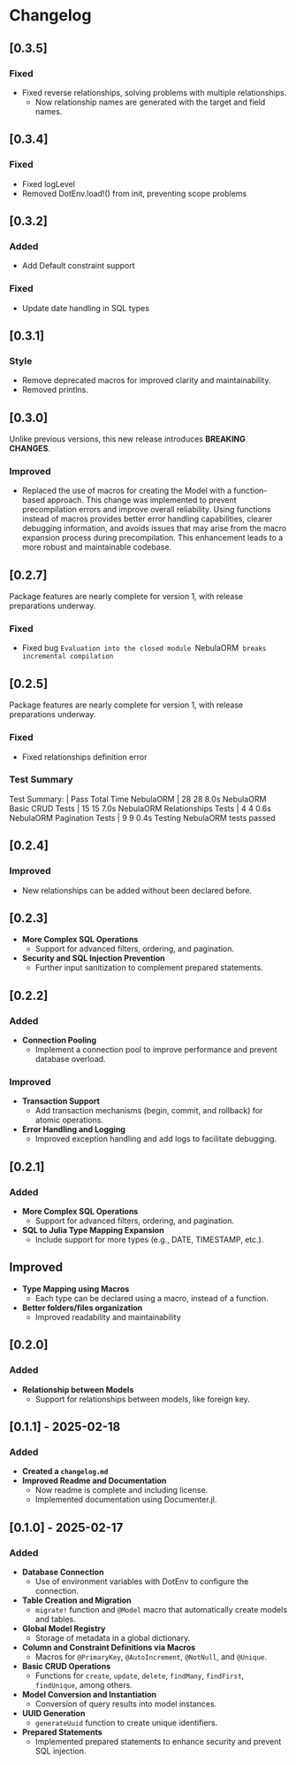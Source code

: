 # Changelog

## [0.3.5]
### Fixed
- Fixed reverse relationships, solving problems with multiple relationships.
  - Now relationship names are generated with the target and field names.

## [0.3.4]
### Fixed
- Fixed logLevel
- Removed DotEnv.load!() from init, preventing scope problems

## [0.3.2]
### Added
- Add Default constraint support

### Fixed
- Update date handling in SQL types

## [0.3.1]

### Style
- Remove deprecated macros for improved clarity and maintainability.
- Removed printlns.


## [0.3.0]
Unlike previous versions, this new release introduces **BREAKING CHANGES**.

### Improved
- Replaced the use of macros for creating the Model with a function-based approach. This change was implemented to prevent precompilation errors and improve overall reliability. Using functions instead of macros provides better error handling capabilities, clearer debugging information, and avoids issues that may arise from the macro expansion process during precompilation. This enhancement leads to a more robust and maintainable codebase.


## [0.2.7]
Package features are nearly complete for version 1, with release preparations underway.

### Fixed
- Fixed bug `Evaluation into the closed module `NebulaORM` breaks incremental compilation`

## [0.2.5]
Package features are nearly complete for version 1, with release preparations underway.

### Fixed
- Fixed relationships definition error

### Test Summary
Test Summary:                   | Pass  Total  Time
NebulaORM                       |   28     28  8.0s
  NebulaORM Basic CRUD Tests    |   15     15  7.0s
  NebulaORM Relationships Tests |    4      4  0.6s
  NebulaORM Pagination Tests    |    9      9  0.4s
     Testing NebulaORM tests passed 

## [0.2.4]
### Improved
- New relationships can be added without been declared before.

## [0.2.3]
- **More Complex SQL Operations**
  - Support for advanced filters, ordering, and pagination.
- **Security and SQL Injection Prevention**
  - Further input sanitization to complement prepared statements.

## [0.2.2]
### Added
- **Connection Pooling**
  - Implement a connection pool to improve performance and prevent database overload.
### Improved
- **Transaction Support**
  - Add transaction mechanisms (begin, commit, and rollback) for atomic operations.
- **Error Handling and Logging**
  - Improved exception handling and add logs to facilitate debugging.

## [0.2.1]
### Added
- **More Complex SQL Operations**
  - Support for advanced filters, ordering, and pagination.
- **SQL to Julia Type Mapping Expansion**
  - Include support for more types (e.g., DATE, TIMESTAMP, etc.).
## Improved
- **Type Mapping using Macros**
  - Each type can be declared using a macro, instead of a function.
- **Better folders/files organization**
  - Improved readability and maintainability

## [0.2.0]
### Added
- **Relationship between Models**
  - Support for relationships between models, like foreign key.

## [0.1.1] - 2025-02-18
### Added
- **Created a `changelog.md`**
- **Improved Readme and Documentation**
  - Now readme is complete and including license.
  - Implemented documentation using Documenter.jl.

## [0.1.0] - 2025-02-17
### Added
- **Database Connection**
  - Use of environment variables with DotEnv to configure the connection.
- **Table Creation and Migration**
  - `migrate!` function and `@Model` macro that automatically create models and tables.
- **Global Model Registry**
  - Storage of metadata in a global dictionary.
- **Column and Constraint Definitions via Macros**
  - Macros for `@PrimaryKey`, `@AutoIncrement`, `@NotNull`, and `@Unique`.
- **Basic CRUD Operations**
  - Functions for `create`, `update`, `delete`, `findMany`, `findFirst`, `findUnique`, among others.
- **Model Conversion and Instantiation**
  - Conversion of query results into model instances.
- **UUID Generation**
  - `generateUuid` function to create unique identifiers.
- **Prepared Statements**
  - Implemented prepared statements to enhance security and prevent SQL injection.
